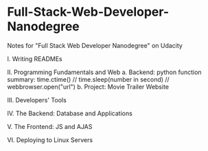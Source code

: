 # Full-Stack-Web-Developer-Nanodegree
Notes for "Full Stack Web Developer Nanodegree" on Udacity

I.   Writing READMEs

II.  Programming Fundamentals and Web
      a. Backend: python
          function summary: time.ctime() // time.sleep(number in second) // webbrowser.open("url")
      b. Project: Movie Trailer Website

III. Developers' Tools

IV.  The Backend: Database and Applications

V.   The Frontend: JS and AJAS

VI.  Deploying to Linux Servers
